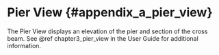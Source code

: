 Pier View {#appendix_a_pier_view}
============
The Pier View displays an elevation of the pier and section of the cross beam. See @ref chapter3_pier_view in the User Guide for additional information.